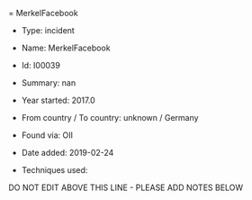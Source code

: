 = MerkelFacebook

* Type: incident

* Name: MerkelFacebook

* Id: I00039

* Summary: nan

* Year started: 2017.0

* From country / To country: unknown / Germany

* Found via: OII

* Date added: 2019-02-24

* Techniques used: 


DO NOT EDIT ABOVE THIS LINE - PLEASE ADD NOTES BELOW
